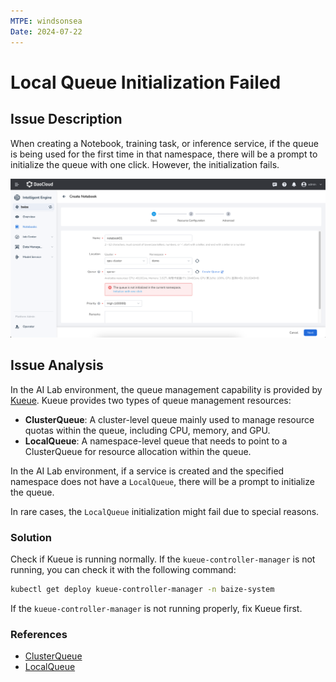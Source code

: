 ```yaml
---
MTPE: windsonsea
Date: 2024-07-22
---
```


# Local Queue Initialization Failed

## Issue Description

When creating a Notebook, training task, or inference service, if the queue is being used for
the first time in that namespace, there will be a prompt to initialize the queue with one click.
However, the initialization fails.

![local-queue-initialization-failed](./images/kueue-init-localqueue.png)

## Issue Analysis

In the AI Lab environment, the queue management capability is provided by
[Kueue](https://kueue.sigs.k8s.io/). Kueue provides two types of queue management resources:

- **ClusterQueue**: A cluster-level queue mainly used to manage resource quotas within
  the queue, including CPU, memory, and GPU.
- **LocalQueue**: A namespace-level queue that needs to point to a ClusterQueue
  for resource allocation within the queue.

In the AI Lab environment, if a service is created and the specified
namespace does not have a `LocalQueue`, there will be a prompt to initialize the queue.

In rare cases, the `LocalQueue` initialization might fail due to special reasons.

### Solution

Check if Kueue is running normally. If the `kueue-controller-manager` is not running,
you can check it with the following command:

```bash
kubectl get deploy kueue-controller-manager -n baize-system
```

If the `kueue-controller-manager` is not running properly, fix Kueue first.

### References

- [ClusterQueue](https://kueue.sigs.k8s.io/docs/concepts/cluster_queue/)
- [LocalQueue](https://kueue.sigs.k8s.io/docs/concepts/local_queue/)
